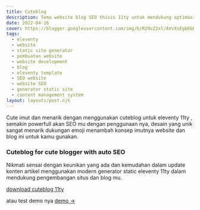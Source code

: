 ```yaml
---
title: Cuteblog
description: Tema website blog SEO thisis 11ty untuk mendukung optimasi situs mu.
date: 2022-04-16
cover: https://blogger.googleusercontent.com/img/b/R29vZ2xl/AVvXsEgb6bB9qkANsOm5ETl_J_6-q4Nu1bnqzyK0xku1V4h_uc_bCBgCPsqo2BK1AxRsPByhKKD0HHNpcwOJyxybgC93UF3N8jOdIUde7mMD7pGngw9e1EDTPZSsjQoVP_M9pf_Wvh5uP9DFGnGNjGetLPJKbogrNqkpA0_8qQjBG8qxNNPD0rTKYYDFw0w79Q/s634/eleventy.webp
tags:
  - eleventy
  - website
  - static site generator
  - pembuatan website
  - website development
  - blog
  - eleventy template
  - SEO website
  - website SEO
  - generator static site
  - content management system
layout: layouts/post.njk
---
```


Cute imut dan menarik dengan menggunakan cuteblog untuk eleventy 11ty , semakin powerfull akan SEO mu dengan penggunaan nya, desain yang unik sangat menarik dukungan emoji menambah konsep imutnya website dan blog ini untuk kamu gunakan.

### Cuteblog for cute blogger with auto SEO

Nikmati sensai dengan keunikan yang ada dan kemudahan dalam update konten artikel menggunakan modern generator static eleventy 11ty dalam mendukung pengembangan situs dan blog mu.

[download cuteblog 11ty](https://github.com/mesinkasir/cuteblog11ty)

atau test demo nya [demo →](https://cuteblog.pages.dev/)
